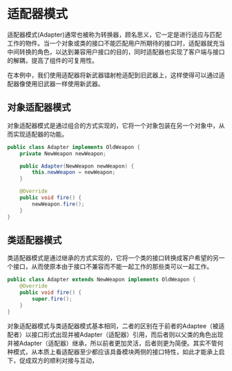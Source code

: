 # 适配器模式

适配器模式(Adapter)通常也被称为转换器，顾名思义，它一定是进行适应与匹配工作的物件。当一个对象或类的接口不能匹配用户所期待的接口时，适配器就充当中间转换的角色，以达到兼容用户接口的目的，同时适配器也实现了客户端与接口的解耦，提高了组件的可复用性。

在本例中，我们使用适配器将新武器镭射枪适配到旧武器上，这样使得可以通过适配器像使用旧武器一样使用新武器。

## 对象适配器模式

对象适配器模式是通过组合的方式实现的，它将一个对象包装在另一个对象中，从而实现适配器的功能。

```java
public class Adapter implements OldWeapon {
    private NewWeapon newWeapon;

    public Adapter(NewWeapon newWeapon) {
        this.newWeapon = newWeapon;
    }

    @Override
    public void fire() {
        newWeapon.fire();
    }
}
```

## 类适配器模式

类适配器模式是通过继承的方式实现的，它将一个类的接口转换成客户希望的另一个接口，从而使原本由于接口不兼容而不能一起工作的那些类可以一起工作。

```java
public class Adapter extends NewWeapon implements OldWeapon {
    @Override
    public void fire() {
        super.fire();
    }
}
```

对象适配器模式与类适配器模式基本相同，二者的区别在于前者的Adaptee（被适配者）以接口形式出现并被Adapter（适配器）引用，而后者则以父类的角色出现并被Adapter（适配器）继承，所以前者更加灵活，后者则更为简便。其实不管何种模式，从本质上看适配器至少都应该具备模块两侧的接口特性，如此才能承上启下，促成双方的顺利对接与互动，